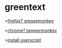 greentext
=========

\>[firefox? greasemonkey](https://addons.mozilla.org/firefox/addon/greasemonkey/)

\>[chrome? tampermonkey](dchttps://chrome.google.com/webstore/detail/dhdgffkkebhmkfjojejmpbldmpobfkfo)

\>[install userscript](https://raw.githubusercontent.com/franciscod/greentext/master/greentext.user.js)

